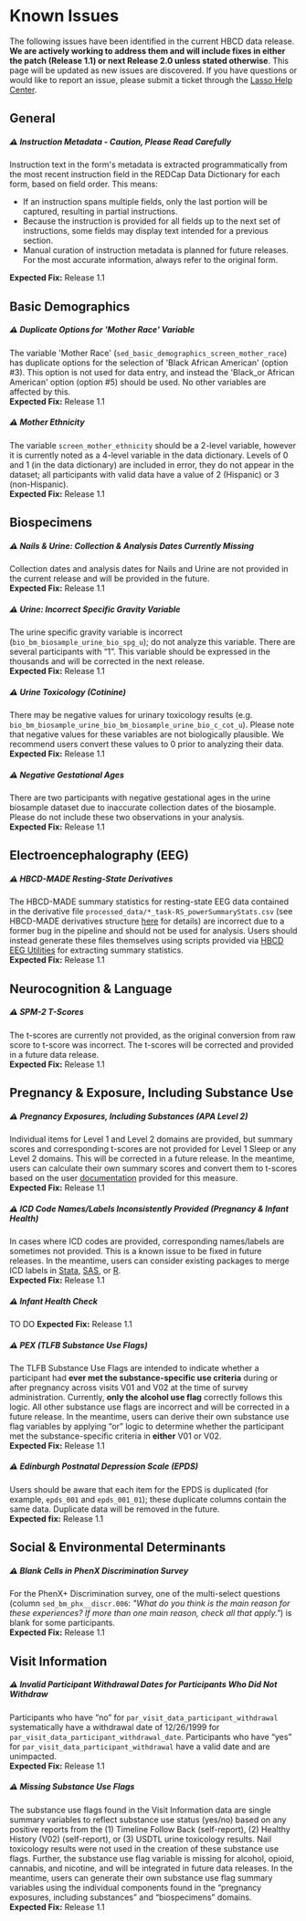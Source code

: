 # Known Issues
The following issues have been identified in the current HBCD data release. **We are actively working to address them and will include fixes in either the patch (Release 1.1) or next Release 2.0 unless stated otherwise**. This page will be updated as new issues are discovered. If you have questions or would like to report an issue, please submit a ticket through the [Lasso Help Center](https://nbdc-datashare.lassoinformatics.com/help-center).

## General

##### ⚠️ Instruction Metadata - Caution, Please Read Carefully

Instruction text in the form's metadata is extracted programmatically from the most recent instruction field in the REDCap Data Dictionary for each form, based on field order. This means:

*   If an instruction spans multiple fields, only the last portion will be captured, resulting in partial instructions.
*   Because the instruction is provided for all fields up to the next set of instructions, some fields may display text intended for a previous section.
*   Manual curation of instruction metadata is planned for future releases. For the most accurate information, always refer to the original form.       

**Expected Fix:** Release 1.1  


## Basic Demographics
##### ⚠️ Duplicate Options for 'Mother Race' Variable
The variable 'Mother Race' (`sed_basic_demographics_screen_mother_race`) has duplicate options for the selection of 'Black African American' (option #3). This option is not used for data entry, and instead the 'Black_or African American' option (option #5) should be used. No other variables are affected by this.       
**Expected Fix:** Release 1.1    

##### ⚠️ Mother Ethnicity
The variable `screen_mother_ethnicity` should be a 2-level variable, however it is currently noted as a 4-level variable in the data dictionary. Levels of 0 and 1 (in the data dictionary) are included in error, they do not appear in the dataset; all participants with valid data have a value of 2 (Hispanic) or 3 (non-Hispanic).        
**Expected Fix:** Release 1.1    

## Biospecimens

##### ⚠️ Nails & Urine: Collection & Analysis Dates Currently Missing
Collection dates and analysis dates for Nails and Urine are not provided in the current release and will be provided in the future.            
**Expected Fix:** Release 1.1

##### ⚠️ Urine: Incorrect Specific Gravity Variable
The urine specific gravity variable is incorrect (`bio_bm_biosample_urine_bio_spg_u`); do not analyze this variable. There are several participants with “1”. This variable should be expressed in the thousands and will be corrected in the next release.     
**Expected Fix:** Release 1.1

##### ⚠️ Urine Toxicology (Cotinine)
There may be negative values for urinary toxicology results (e.g. `bio_bm_biosample_urine_bio_bm_biosample_urine_bio_c_cot_u`). Please note that negative values for these variables are not biologically plausible. We recommend users convert these values to 0 prior to analyzing their data.        
**Expected Fix:** Release 1.1

##### ⚠️ Negative Gestational Ages 
There are two participants with negative gestational ages in the urine biosample dataset due to inaccurate collection dates of the biosample. Please do not include these two observations in your analysis.        
**Expected Fix:** Release 1.1

## Electroencephalography (EEG)
##### ⚠️ HBCD-MADE Resting-State Derivatives
The HBCD-MADE summary statistics for resting-state EEG data contained in the derivative file `processed_data/*_task-RS_powerSummaryStats.csv` (see HBCD-MADE derivatives structure [here](../datacuration/derivatives.md#hbcd-made-made) for details) are incorrect due to a former bug in the pipeline and should not be used for analysis. Users should instead generate these files themselves using scripts provided via [HBCD EEG Utilities](https://hbcd-eeg-utilities.readthedocs.io/en/stable/) for extracting summary statistics.      
**Expected Fix:** Release 1.1

## Neurocognition & Language
##### ⚠️ SPM-2 T-Scores
The t-scores are currently not provided, as the original conversion from raw score to t-score was incorrect. The t-scores will be corrected and provided in a future data release.      
**Expected Fix:** Release 1.1

## Pregnancy & Exposure, Including Substance Use
##### ⚠️ Pregnancy Exposures, Including Substances (APA Level 2)
Individual items for Level 1 and Level 2 domains are provided, but summary scores and corresponding t-scores are not provided for Level 1 Sleep or any Level 2 domains. This will be corrected in a future release. In the meantime, users can calculate their own summary scores and convert them to t-scores based on the user [documentation](../instruments/pregexp/mh/apa12.md) provided for this measure.        
**Expected Fix:** Release 1.1

##### ⚠️ ICD Code Names/Labels Inconsistently Provided (Pregnancy & Infant Health)
In cases where ICD codes are provided, corresponding names/labels are sometimes not provided. This is a known issue to be fixed in future releases. In the meantime, users can consider existing packages to merge ICD labels in [Stata](https://www.stata.com/features/overview/icd/), [SAS](https://hcup-us.ahrq.gov/toolssoftware/ccsr/dxccsr.jsp), or [R](https://www.rdocumentation.org/packages/icd/versions/3.3).        
**Expected Fix:** Release 1.1

##### ⚠️ Infant Health Check 
 TO DO
**Expected Fix:** Release 1.1

##### ⚠️ PEX (TLFB Substance Use Flags)
The TLFB Substance Use Flags are intended to indicate whether a participant had **ever met the substance-specific use criteria** during or after pregnancy across visits V01 and V02 at the time of survey administration. Currently, **only the alcohol use flag** correctly follows this logic. All other substance use flags are incorrect and will be corrected in a future release. In the meantime, users can derive their own substance use flag variables by applying “or” logic to determine whether the participant met the substance-specific criteria in **either** V01 or V02.     
**Expected Fix:** Release 1.1


##### ⚠️ Edinburgh Postnatal Depression Scale (EPDS)
Users should be aware that each item for the EPDS is duplicated (for example, `epds_001` and `epds_001_01`); these duplicate columns contain the same data. Duplicate data will be removed in the future.           
**Expected fix:** Release 1.1

## Social & Environmental Determinants
##### ⚠️ Blank Cells in PhenX Discrimination Survey
For the PhenX+ Discrimination survey, one of the multi-select questions (column `sed_bm_phx__discr.006`: *"What do you think is the main reason for these experiences? If more than one main reason, check all that apply."*) is blank for some participants.       
**Expected Fix:** Release 1.1

## Visit Information
##### ⚠️ Invalid Participant Withdrawal Dates for Participants Who Did Not Withdraw
Participants who have “no” for `par_visit_data_participant_withdrawal` systematically have a withdrawal date of 12/26/1999 for 
`par_visit_data_participant_withdrawal_date`. Participants who have “yes” for `par_visit_data_participant_withdrawal` have a valid date and are unimpacted.     
**Expected Fix:** Release 1.1

##### ⚠️ Missing Substance Use Flags 
The substance use flags found in the Visit Information data are single summary variables to reflect substance use status (yes/no) based on any positive reports from the (1) Timeline Follow Back (self-report), (2) Healthy History (V02) (self-report), or (3) USDTL urine toxicology results. Nail toxicology results were not used in the creation of these substance use flags. Further, the substance use flag variable is missing for alcohol, opioid, cannabis, and nicotine, and will be integrated in future data releases. In the meantime, users can generate their own substance use flag summary variables using the individual components found in the “pregnancy exposures, including substances” and “biospecimens” domains.       
**Expected Fix:** Release 1.1
